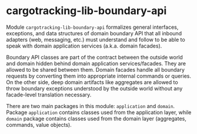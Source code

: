 # cargotracking-lib-boundary-api

Module `cargotracking-lib-boundary-api` formalizes general interfaces, exceptions, and data structures of domain boundary API that all inbound adapters (web, messaging, etc.) must understand and
follow to be able to speak with domain application services (a.k.a. domain facades).

Boundary API classes are part of the contract between the outside world and domain hidden behind domain application services/facades. They are allowed to be shared between them. Domain facades handle
all boundary requests by converting them into appropriate internal commands or queries. On the other side, deep domain artifacts like aggregates are allowed to throw boundary exceptions understood by
the outside world without any facade-level translation necessary.

There are two main packages in this module: `application` and `domain`. Package `application` contains classes used from the application layer, while `domain` package contains classes used from the
domain layer (aggregates, commands, value objects).
